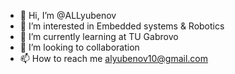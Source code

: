 - 👋 Hi, I’m @ALLyubenov
- 👀 I’m interested in Embedded systems & Robotics
- 🌱 I’m currently learning at TU Gabrovo
- 💞️ I’m looking to collaboration 
- 📫 How to reach me alyubenov10@gmail.com

<!---
ALLyubenov/ALLyubenov is a ✨ special ✨ repository because its `README.md` (this file) appears on your GitHub profile.
You can click the Preview link to take a look at your changes.
--->
